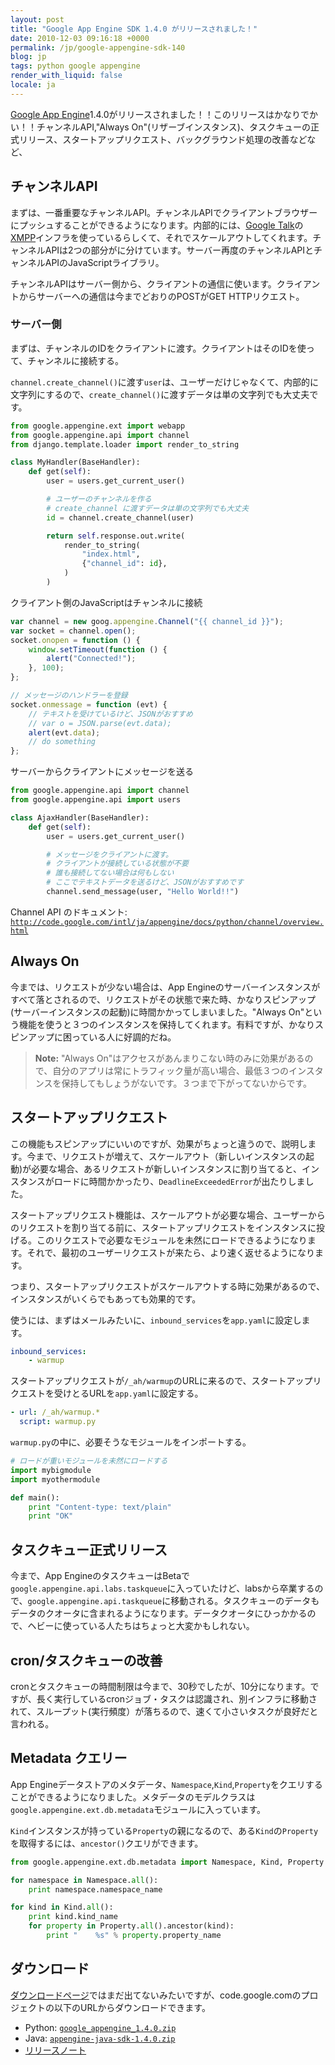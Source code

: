 ```yaml
---
layout: post
title: "Google App Engine SDK 1.4.0 がリリースされました！"
date: 2010-12-03 09:16:18 +0000
permalink: /jp/google-appengine-sdk-140
blog: jp
tags: python google appengine
render_with_liquid: false
locale: ja
---
```


[Google App Engine](http://code.google.com/appengine/)1.4.0がリリースされました！！このリリースはかなりでかい！！チャンネルAPI,"Always On"(リザーブインスタンス)、タスクキューの正式リリース、スタートアップリクエスト、バックグラウンド処理の改善などなど、

## チャンネルAPI

まずは、一番重要なチャンネルAPI。チャンネルAPIでクライアントブラウザーにプッシュすることができるようになります。内部的には、[Google Talk](http://www.google.com/talk/intl/ja/)の[XMPP](http://ja.wikipedia.org/wiki/Extensible_Messaging_and_Presence_Protocol)インフラを使っているらしくて、それでスケールアウトしてくれます。チャンネルAPIは2つの部分がに分けています。サーバー再度のチャンネルAPIとチャンネルAPIのJavaScriptライブラリ。

チャンネルAPIはサーバー側から、クライアントの通信に使います。クライアントからサーバーへの通信は今までどおりのPOSTがGET HTTPリクエスト。

### サーバー側

まずは、チャンネルのIDをクライアントに渡す。クライアントはそのIDを使って、チャンネルに接続する。

`channel.create_channel()`に渡す`user`は、ユーザーだけじゃなくて、内部的に文字列にするので、`create_channel()`に渡すデータは単の文字列でも大丈夫です。

```python
from google.appengine.ext import webapp
from google.appengine.api import channel
from django.template.loader import render_to_string

class MyHandler(BaseHandler):
    def get(self):
        user = users.get_current_user()

        # ユーザーのチャンネルを作る
        # create_channel に渡すデータは単の文字列でも大丈夫
        id = channel.create_channel(user)

        return self.response.out.write(
            render_to_string(
                "index.html",
                {"channel_id": id},
            )
        )
```

クライアント側のJavaScriptはチャンネルに接続

```javascript
var channel = new goog.appengine.Channel("{{ channel_id }}");
var socket = channel.open();
socket.onopen = function () {
    window.setTimeout(function () {
        alert("Connected!");
    }, 100);
};

// メッセージのハンドラーを登録
socket.onmessage = function (evt) {
    // テキストを受けているけど、JSONがおすすめ
    // var o = JSON.parse(evt.data);
    alert(evt.data);
    // do something
};
```

サーバーからクライアントにメッセージを送る

```python
from google.appengine.api import channel
from google.appengine.api import users

class AjaxHandler(BaseHandler):
    def get(self):
        user = users.get_current_user()

        # メッセージをクライアントに渡す。
        # クライアントが接続している状態が不要
        # 誰も接続してない場合は何もしない
        # ここでテキストデータを送るけど、JSONがおすすめです
        channel.send_message(user, "Hello World!!")
```

Channel API のドキュメント:
[`http://code.google.com/intl/ja/appengine/docs/python/channel/overview.html`](http://code.google.com/intl/ja/appengine/docs/python/channel/overview.html)

## Always On

今までは、リクエストが少ない場合は、App Engineのサーバーインスタンスがすべて落とされるので、リクエストがその状態で来た時、かなりスピンアップ(サーバーインスタンスの起動)に時間かかってしまいました。"Always On"という機能を使うと３つのインスタンスを保持してくれます。有料ですが、かなりスピンアップに困っている人に好調的だね。

> **Note:** "Always On"はアクセスがあんまりこない時のみに効果があるので、自分のアプリは常にトラフィック量が高い場合、最低３つのインスタンスを保持してもしょうがないです。３つまで下がってないからです。

## スタートアップリクエスト

この機能もスピンアップにいいのですが、効果がちょっと違うので、説明します。今まで、リクエストが増えて、スケールアウト（新しいインスタンスの起動)が必要な場合、あるリクエストが新しいインスタンスに割り当てると、インスタンスがロードに時間かかったり、`DeadlineExceededError`が出たりしました。

スタートアップリクエスト機能は、スケールアウトが必要な場合、ユーザーからのリクエストを割り当てる前に、スタートアップリクエストをインスタンスに投げる。このリクエストで必要なモジュールを未然にロードできるようになります。それで、最初のユーザーリクエストが来たら、より速く返せるようになります。

つまり、スタートアップリクエストがスケールアウトする時に効果があるので、インスタンスがいくらでもあっても効果的です。

使うには、まずはメールみたいに、`inbound_services`を`app.yaml`に設定します。

```yaml
inbound_services:
    - warmup
```

スタートアップリクエストが`/_ah/warmup`のURLに来るので、スタートアップリクエストを受けとるURLを`app.yaml`に設定する。

```yaml
- url: /_ah/warmup.*
  script: warmup.py
```

`warmup.py`の中に、必要そうなモジュールをインポートする。

```python
# ロードが重いモジュールを未然にロードする
import mybigmodule
import myothermodule

def main():
    print "Content-type: text/plain"
    print "OK"
```

## タスクキュー正式リリース

今まで、App EngineのタスクキューはBetaで`google.appengine.api.labs.taskqueue`に入っていたけど、labsから卒業するので、`google.appengine.api.taskqueue`に移動される。タスクキューのデータもデータのクオータに含まれるようになります。データクオータにひっかかるので、ヘビーに使っている人たちはちょっと大変かもしれない。

## cron/タスクキューの改善

cronとタスクキューの時間制限は今まで、30秒でしたが、10分になります。ですが、長く実行しているcronジョブ・タスクは認識され、別インフラに移動されて、スループット(実行頻度）が落ちるので、速くて小さいタスクが良好だと言われる。

## Metadata クエリー

App Engineデータストアのメタデータ、`Namespace`,`Kind`,`Property`をクエリすることができるようになりました。メタデータのモデルクラスは`google.appengine.ext.db.metadata`モジュールに入っています。

`Kind`インスタンスが持っている`Property`の親になるので、ある`Kind`の`Property`を取得するには、`ancestor()`クエリができます。

```python
from google.appengine.ext.db.metadata import Namespace, Kind, Property

for namespace in Namespace.all():
    print namespace.namespace_name

for kind in Kind.all():
    print kind.kind_name
    for property in Property.all().ancestor(kind):
        print "    %s" % property.property_name
```

## ダウンロード

[ダウンロードページ](http://code.google.com/intl/en/appengine/downloads.html)ではまだ出てないみたいですが、code.google.comのプロジェクトの以下のURLからダウンロードできます。

- Python: [`google_appengine_1.4.0.zip`](http://code.google.com/p/googleappengine/downloads/detail?name=google_appengine_1.4.0.zip)
- Java: [`appengine-java-sdk-1.4.0.zip`](http://code.google.com/p/googleappengine/downloads/detail?name=appengine-java-sdk-1.4.0.zip)
- [リリースノート](http://code.google.com/p/googleappengine/wiki/SdkReleaseNotes)
